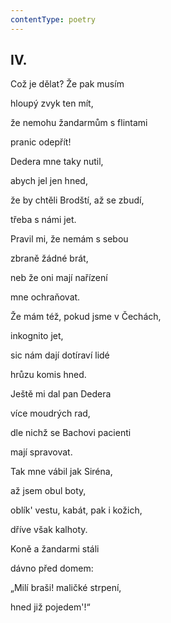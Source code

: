```yaml
---
contentType: poetry
---
```


<section>

## IV.  

Což je dělat? Že pak musím  

hloupý zvyk ten mít,

že nemohu žandarmům s flintami

pranic odepřít!

Dedera mne taky nutil,

abych jel jen hned,

že by chtěli Brodští, až se zbudí,

třeba s námi jet.

Pravil mi, že nemám s sebou

zbraně žádné brát,

neb že oni mají nařízení

mne ochraňovat.

Že mám též, pokud jsme v Čechách,

inkognito jet, 

sic nám dají dotíraví lidé

hrůzu komis hned.

Ještě mi dal pan Dedera

více moudrých rad,

dle nichž se Bachovi pacienti

mají spravovat.

Tak mne vábil jak Siréna,

až jsem obul boty,

oblík' vestu, kabát, pak i kožich,

dříve však kalhoty.

Koně a žandarmi stáli

dávno před domem:

„Milí braši! maličké strpení,

hned již pojedem'!“

</section>
